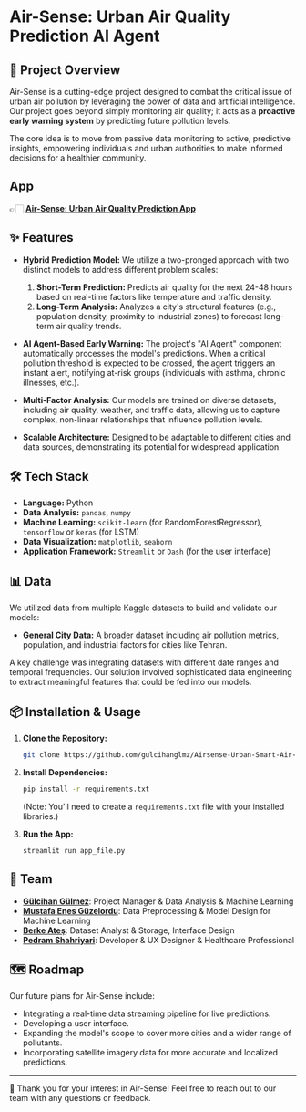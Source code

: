 # Air-Sense: Urban Air Quality Prediction AI Agent

## 🚀 Project Overview

Air-Sense is a cutting-edge project designed to combat the critical issue of urban air pollution by leveraging the power of data and artificial intelligence. Our project goes beyond simply monitoring air quality; it acts as a **proactive early warning system** by predicting future pollution levels.

The core idea is to move from passive data monitoring to active, predictive insights, empowering individuals and urban authorities to make informed decisions for a healthier community.

## App
👉🏻 [**Air-Sense: Urban Air Quality Prediction App**](https://airsense-urban-smart-air-quality-forecast-system-ev5rjkappmaux.streamlit.app/)


## ✨ Features

- **Hybrid Prediction Model:** We utilize a two-pronged approach with two distinct models to address different problem scales:
    1.  **Short-Term Prediction:** Predicts air quality for the next 24-48 hours based on real-time factors like temperature and traffic density.
    2.  **Long-Term Analysis:** Analyzes a city's structural features (e.g., population density, proximity to industrial zones) to forecast long-term air quality trends.

- **AI Agent-Based Early Warning:** The project's "AI Agent" component automatically processes the model's predictions. When a critical pollution threshold is expected to be crossed, the agent triggers an instant alert, notifying at-risk groups (individuals with asthma, chronic illnesses, etc.).

- **Multi-Factor Analysis:** Our models are trained on diverse datasets, including air quality, weather, and traffic data, allowing us to capture complex, non-linear relationships that influence pollution levels.

- **Scalable Architecture:** Designed to be adaptable to different cities and data sources, demonstrating its potential for widespread application.

## 🛠️ Tech Stack

- **Language:** Python
- **Data Analysis:** `pandas`, `numpy`
- **Machine Learning:** `scikit-learn` (for RandomForestRegressor), `tensorflow` or `keras` (for LSTM)
- **Data Visualization:** `matplotlib`, `seaborn`
- **Application Framework:** `Streamlit` or `Dash` (for the user interface)

## 📊 Data

We utilized data from multiple Kaggle datasets to build and validate our models:
- **[General City Data](https://www.kaggle.com/datasets/mujtabamatin/air-quality-and-pollution-assessment):** A broader dataset including air pollution metrics, population, and industrial factors for cities like Tehran.

A key challenge was integrating datasets with different date ranges and temporal frequencies. Our solution involved sophisticated data engineering to extract meaningful features that could be fed into our models.

## 📦 Installation & Usage

1.  **Clone the Repository:**
    ```bash
    git clone https://github.com/gulcihanglmz/Airsense-Urban-Smart-Air-Quality-Forecast-System
    ```
    
2.  **Install Dependencies:**
    ```bash
    pip install -r requirements.txt
    ```
    (Note: You'll need to create a `requirements.txt` file with your installed libraries.)
    
3.  **Run the App:**
    ```bash
    streamlit run app_file.py
    ```
    
## 👥 Team

- [**Gülcihan Gülmez**](https://github.com/gulcihanglmz): Project Manager & Data Analysis & Machine Learning
- [**Mustafa Enes Güzelordu**](https://github.com/menesgo): Data Preprocessing & Model Design for Machine Learning
- [**Berke Ateş**](https://github.com/berkeatesh): Dataset Analyst & Storage, Interface Design
- [**Pedram Shahriyari**](https://github.com/pedramsh01): Developer & UX Designer & Healthcare Professional

## 🗺️ Roadmap

Our future plans for Air-Sense include:
- Integrating a real-time data streaming pipeline for live predictions.
- Developing a user interface.
- Expanding the model's scope to cover more cities and a wider range of pollutants.
- Incorporating satellite imagery data for more accurate and localized predictions.

---
🩵 Thank you for your interest in Air-Sense! Feel free to reach out to our team with any questions or feedback.
